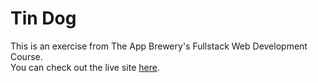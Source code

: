 # Tin Dog

This is an exercise from The App Brewery's Fullstack Web Development Course.
 <br/>You can check out the live site [here](https://leehongc.github.io/tin_dog/).